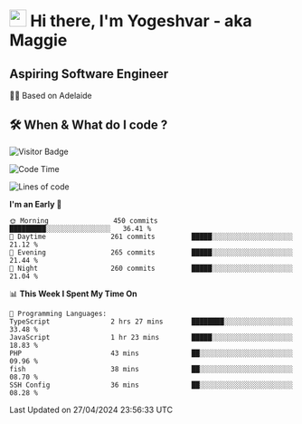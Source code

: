 <h1><img src="https://emojis.slackmojis.com/emojis/images/1531849430/4246/blob-sunglasses.gif?1531849430" width="30"/> Hi there, I'm Yogeshvar - aka Maggie</h1>

## Aspiring Software Engineer
🏂🏻  Based on Adelaide 

## 🛠 When & What do I code ?  

![Visitor Badge](https://visitor-badge.feriirawann.repl.co?username=yogeshvar&repo=yogeshvar&label=Visitors&style=plastic&color=%23457BFF&contentType=svg)

<!--START_SECTION:waka-->
![Code Time](http://img.shields.io/badge/Code%20Time-2%2C883%20hrs%2031%20mins-blue)

![Lines of code](https://img.shields.io/badge/From%20Hello%20World%20I%27ve%20Written-4.2%20million%20lines%20of%20code-blue)

**I'm an Early 🐤** 

```text
🌞 Morning                450 commits         █████████░░░░░░░░░░░░░░░░   36.41 % 
🌆 Daytime                261 commits         █████░░░░░░░░░░░░░░░░░░░░   21.12 % 
🌃 Evening                265 commits         █████░░░░░░░░░░░░░░░░░░░░   21.44 % 
🌙 Night                  260 commits         █████░░░░░░░░░░░░░░░░░░░░   21.04 % 
```


📊 **This Week I Spent My Time On** 

```text
💬 Programming Languages: 
TypeScript               2 hrs 27 mins       ████████░░░░░░░░░░░░░░░░░   33.48 % 
JavaScript               1 hr 23 mins        █████░░░░░░░░░░░░░░░░░░░░   18.83 % 
PHP                      43 mins             ██░░░░░░░░░░░░░░░░░░░░░░░   09.96 % 
fish                     38 mins             ██░░░░░░░░░░░░░░░░░░░░░░░   08.70 % 
SSH Config               36 mins             ██░░░░░░░░░░░░░░░░░░░░░░░   08.28 % 
```


 Last Updated on 27/04/2024 23:56:33 UTC
<!--END_SECTION:waka-->
